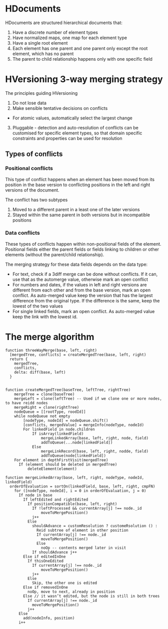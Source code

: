 # HDocuments

HDocuments are structured hierarchical documents that:
1. Have a discrete number of element types
2. Have normalized maps, one map for each element type
3. Have a single root element
4. Each element has one parent and one parent only
  except the root element, which has no parent
5. The parent to child relationship happens only with one specific field

# HVersioning 3-way merging strategy
The principles guiding HVersioning
1. Do not lose data
2. Make sensible tentative decisions on conflicts
  - For atomic values, automatically select the largest change
3. Pluggable - detection and auto-resolution of conflicts can be customised for specific element types, so that domain specific constraints and properties can be used for resolution

## Types of conflicts

### Positional conflicts
This type of conflict happens when an element has been moved from its position in the base version to conflicting positions in the left and right versions of the document.

The conflict has two subtypes
1. Moved to a different parent in a least one of the later versions
2. Stayed within the same parent in both versions but in incompatible positions

### Data conflicts
These types of conflicts happen within non-positional fields of the element. Positional fields either the parent fields or fields linking to children or other elements (without the parent/child relationship).

The merging strategy for these data fields depends on the data type:

- For text, check if a 3diff merge can be done without conflicts. If it can, use that as the automerge value, otherwise mark an open conflict
- For numbers and dates, if the values in left and right versions are different from each other and from the base version, mark an open conflict. As auto-merged value keep the version that has the largest difference from the original type. If the difference is the same, keep the lowest of the two values
- For single linked fields, mark an open conflict. As auto-merged value keep the link with the lowest id.

# The merge algorithm

    function threeWayMerge(base, left, right)
      [mergedTree, conflicts] = createMergedTree(base, left, right)
      return {
        mergedTree,
        conflicts,
        delta: diff(base, left)
      }
  

    function createMergedTree(baseTree, leftTree, rightTree)
        mergeTree = clone(baseTree)
        mergeLeft = clone(leftTree) -- Used if we clone one or more nodes, to have reidd nodes
        mergeRight = clone(rightTree)
        nodeQueue = [[rootType, roodId]]
        while nodeQueue not empty
            [nodeType, nodeId] = nodeQueue.shift()
            [conflicts, mergedValue] = mergeInfo(nodeType, nodeId)
            For linkedField in node.children
                If isArray(linkedField)
                    mergeLinkedArray(base, left, right, node, field)
                    addToQueue(...node[linkedField])
                Else
                    mergeLinkRecord(base, left, right, nodde, field)
                    addToQueue(node[linkedField])
        For element in depthFirstVisit(mergedTree)
          If (element should be deleted in mergedTree)
              deleteElement(element)
    
    function mergeLinkedArray(base, left, right, nodeType, nodeId, linkedField)
      orderOfEvaluation = sortOn(linkedField, base, left, right, cmpFN)
        for ([nodeType, nodeId], i = 0 in orderOfEvaluation, j = 0)
          If node in base
            If leftEdited and rightEdited
              If positionCompatible(base, left, right)
                If !leftProcessed && currentArray[j] !== node._id
                    moveToMergePosition()
                j++
              Else
                shouldAdvance = customResolution ? customeRsolution () :
                  Reid subtree of element in other position
                  If currentArray[j] !== node._id
                    moveToMergePosition()
                  Else
                    noOp -- contents merged later in visit
                If shouldAdvance j++        
            Else if editedInOne
              If thisOneEdited
                If currentArray[j] !== node._id
                    moveToMergePosition()
                j++
              Else 
                Skip, the other one is edited
            Else if removedInOne
              noOp, move to next, already in position
            Else // it wasn’t edited, but the node is still in both trees
              If currentArray[j] !== node._id
                moveToMergePosition()
              j++
          Else
            add(nodeInfo, position)            
          i++
    
    
                
                

